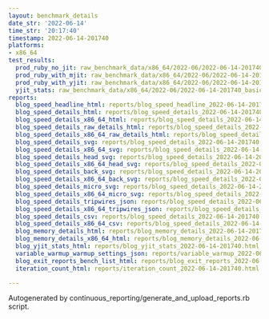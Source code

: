```yaml
---
layout: benchmark_details
date_str: '2022-06-14'
time_str: '20:17:40'
timestamp: 2022-06-14-201740
platforms:
- x86_64
test_results:
  prod_ruby_no_jit: raw_benchmark_data/x86_64/2022-06/2022-06-14-201740_basic_benchmark_prod_ruby_no_jit.json
  prod_ruby_with_mjit: raw_benchmark_data/x86_64/2022-06/2022-06-14-201740_basic_benchmark_prod_ruby_with_mjit.json
  prod_ruby_with_yjit: raw_benchmark_data/x86_64/2022-06/2022-06-14-201740_basic_benchmark_prod_ruby_with_yjit.json
  yjit_stats: raw_benchmark_data/x86_64/2022-06/2022-06-14-201740_basic_benchmark_yjit_stats.json
reports:
  blog_speed_headline_html: reports/blog_speed_headline_2022-06-14-201740.html
  blog_speed_details_html: reports/blog_speed_details_2022-06-14-201740.html
  blog_speed_details_x86_64_html: reports/blog_speed_details_2022-06-14-201740.x86_64.html
  blog_speed_details_raw_details_html: reports/blog_speed_details_2022-06-14-201740.raw_details.html
  blog_speed_details_x86_64_raw_details_html: reports/blog_speed_details_2022-06-14-201740.x86_64.raw_details.html
  blog_speed_details_svg: reports/blog_speed_details_2022-06-14-201740.svg
  blog_speed_details_x86_64_svg: reports/blog_speed_details_2022-06-14-201740.x86_64.svg
  blog_speed_details_head_svg: reports/blog_speed_details_2022-06-14-201740.head.svg
  blog_speed_details_x86_64_head_svg: reports/blog_speed_details_2022-06-14-201740.x86_64.head.svg
  blog_speed_details_back_svg: reports/blog_speed_details_2022-06-14-201740.back.svg
  blog_speed_details_x86_64_back_svg: reports/blog_speed_details_2022-06-14-201740.x86_64.back.svg
  blog_speed_details_micro_svg: reports/blog_speed_details_2022-06-14-201740.micro.svg
  blog_speed_details_x86_64_micro_svg: reports/blog_speed_details_2022-06-14-201740.x86_64.micro.svg
  blog_speed_details_tripwires_json: reports/blog_speed_details_2022-06-14-201740.tripwires.json
  blog_speed_details_x86_64_tripwires_json: reports/blog_speed_details_2022-06-14-201740.x86_64.tripwires.json
  blog_speed_details_csv: reports/blog_speed_details_2022-06-14-201740.csv
  blog_speed_details_x86_64_csv: reports/blog_speed_details_2022-06-14-201740.x86_64.csv
  blog_memory_details_html: reports/blog_memory_details_2022-06-14-201740.html
  blog_memory_details_x86_64_html: reports/blog_memory_details_2022-06-14-201740.x86_64.html
  blog_yjit_stats_html: reports/blog_yjit_stats_2022-06-14-201740.html
  variable_warmup_warmup_settings_json: reports/variable_warmup_2022-06-14-201740.warmup_settings.json
  blog_exit_reports_bench_list_html: reports/blog_exit_reports_2022-06-14-201740.bench_list.html
  iteration_count_html: reports/iteration_count_2022-06-14-201740.html

---
```

Autogenerated by continuous_reporting/generate_and_upload_reports.rb script.
